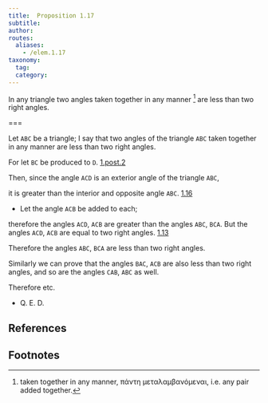 ```yaml
---
title:  Proposition 1.17
subtitle:
author:
routes:
  aliases:
    - /elem.1.17
taxonomy:
  tag:
  category:
---
```


In any triangle two angles taken together in any manner [^1] are less than two right angles.

===

Let `ABC` be a triangle; I say that two angles of the triangle `ABC` taken together in any manner are less than two right angles.

For let `BC` be produced to `D`. [1.post.2]

Then, since the angle `ACD` is an exterior angle of the triangle `ABC`,

it is greater than the interior and opposite angle `ABC`. [1.16] <pb n="282"/>

- Let the angle `ACB` be added to each;

therefore the angles `ACD`, `ACB` are greater than the angles `ABC`, `BCA`.  But the angles `ACD`, `ACB` are equal to two right angles. [1.13]

Therefore the angles `ABC`, `BCA` are less than two right angles.

Similarly we can prove that the angles `BAC`, `ACB` are also less than two right angles, and so are the angles `CAB`, `ABC` as well.

Therefore etc.

-  Q. E. D.

## References

[1.13]: /elem.1.13 "Book 1 - Proposition 13"
[1.16]: /elem.1.16 "Book 1 - Proposition 16"
[1.post.2]: /elem.1.post.2 "Book 1 - Postulate 2"

## Footnotes

[^1]: taken together in any manner,
    <foreign lang="greek">πάντη μεταλαμβανόμεναι</foreign>, i.e. any pair added together.

